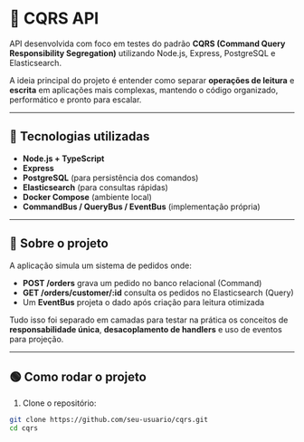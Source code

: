 # 🧱 CQRS API

API desenvolvida com foco em testes do padrão **CQRS (Command Query Responsibility Segregation)** utilizando Node.js, Express, PostgreSQL e Elasticsearch.

A ideia principal do projeto é entender como separar **operações de leitura** e **escrita** em aplicações mais complexas, mantendo o código organizado, performático e pronto para escalar.

---

## 🚀 Tecnologias utilizadas

- **Node.js + TypeScript**
- **Express**
- **PostgreSQL** (para persistência dos comandos)
- **Elasticsearch** (para consultas rápidas)
- **Docker Compose** (ambiente local)
- **CommandBus / QueryBus / EventBus** (implementação própria)

---

## 📌 Sobre o projeto

A aplicação simula um sistema de pedidos onde:

- **POST /orders** grava um pedido no banco relacional (Command)
- **GET /orders/customer/:id** consulta os pedidos no Elasticsearch (Query)
- Um **EventBus** projeta o dado após criação para leitura otimizada

Tudo isso foi separado em camadas para testar na prática os conceitos de **responsabilidade única**, **desacoplamento de handlers** e uso de eventos para projeção.

---

## 🟢 Como rodar o projeto

1. Clone o repositório:

```bash
git clone https://github.com/seu-usuario/cqrs.git
cd cqrs
```
